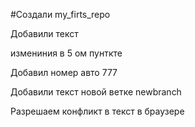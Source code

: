 ﻿#Cоздали my_firts_repo 

Добавили текст

измениния  в 5 ом пунткте

Добавил номер авто 777

Добавили текст новой ветке newbranch

Разрешаем конфликт в текст в браузере
